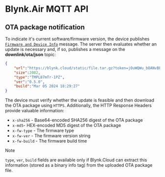 # Blynk.Air MQTT API

## OTA package notification

To indicate it's current software/firmware version, the device publishes [`Firmware and Device Info`](authentication.md) message.
The server then evaluates whether an update is necessary and, if so, publishes a message on the **downlink/ota/json** topic:

```json
{
    "url":"https://blynk.cloud/static/file.tar.gz?token=jOuWQWu_bOANvBPzz4LllPDMk7sYAAQMa",
    "size":2082,
    "type":"TMPL87mTr-1PZ",
    "ver":"0.5.0",
    "build":"Mar 05 2024 18:29:27"
}
```

The device must verify whether the update is feasible and then download the OTA package using `HTTPS`.
Additionally, the HTTP Response Headers provide valuable information:

- `x-sha256` - Base64-encoded SHA256 digest of the OTA package
- `x-md5`- HEX-encoded MD5 digest of the OTA package
- `x-fw-type` - The firmware type
- `x-fw-ver` - The firmware version string
- `x-fw-build` - The firmware build time

> [!NOTE]
> `type`, `ver`, `build` fields are available only if Blynk.Cloud can extract this information (stored as a binary info tag) from the uploaded OTA package file.

